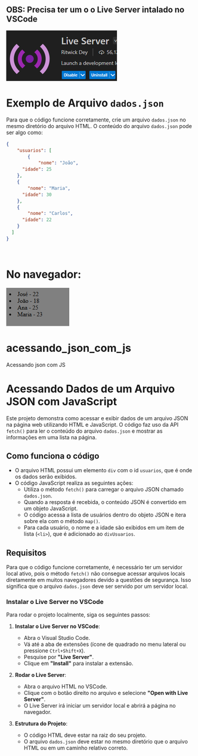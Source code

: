 ## OBS: Precisa ter um o o Live Server intalado no VSCode 

![LiveServer](liveServer.png)

# Exemplo de Arquivo `dados.json`

Para que o código funcione corretamente, crie um arquivo `dados.json` no mesmo diretório do arquivo HTML. O conteúdo do arquivo `dados.json` pode ser algo como:

```json
{
    "usuarios": [
        {
            "nome": "João",
      "idade": 25
    },
    {
        "nome": "Maria",
      "idade": 30
    },
    {
        "nome": "Carlos",
      "idade": 22
    }
  ]
}

```
<br />

# No navegador: 
![teste](test.png)
# acessando_json_com_js
Acessando json com JS

# Acessando Dados de um Arquivo JSON com JavaScript

Este projeto demonstra como acessar e exibir dados de um arquivo JSON na página web utilizando HTML e JavaScript. O código faz uso da API `fetch()` para ler o conteúdo do arquivo `dados.json` e mostrar as informações em uma lista na página.

## Como funciona o código

- O arquivo HTML possui um elemento `div` com o id `usuarios`, que é onde os dados serão exibidos.
- O código JavaScript realiza as seguintes ações:
  - Utiliza o método `fetch()` para carregar o arquivo JSON chamado `dados.json`.
  - Quando a resposta é recebida, o conteúdo JSON é convertido em um objeto JavaScript.
  - O código acessa a lista de usuários dentro do objeto JSON e itera sobre ela com o método `map()`.
  - Para cada usuário, o nome e a idade são exibidos em um item de lista (`<li>`), que é adicionado ao `divUsuarios`.

## Requisitos

Para que o código funcione corretamente, é necessário ter um servidor local ativo, pois o método `fetch()` não consegue acessar arquivos locais diretamente em muitos navegadores devido a questões de segurança. Isso significa que o arquivo `dados.json` deve ser servido por um servidor local.

### Instalar o Live Server no VSCode

Para rodar o projeto localmente, siga os seguintes passos:

1. **Instalar o Live Server no VSCode**:
   - Abra o Visual Studio Code.
   - Vá até a aba de extensões (ícone de quadrado no menu lateral ou pressione `Ctrl+Shift+X`).
   - Pesquise por **"Live Server"**.
   - Clique em **"Install"** para instalar a extensão.

2. **Rodar o Live Server**:
   - Abra o arquivo HTML no VSCode.
   - Clique com o botão direito no arquivo e selecione **"Open with Live Server"**.
   - O Live Server irá iniciar um servidor local e abrirá a página no navegador.

3. **Estrutura do Projeto**:
   - O código HTML deve estar na raiz do seu projeto.
   - O arquivo `dados.json` deve estar no mesmo diretório que o arquivo HTML ou em um caminho relativo correto.
